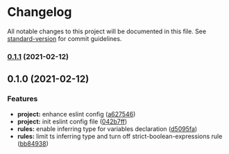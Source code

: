 # Changelog

All notable changes to this project will be documented in this file. See [standard-version](https://github.com/conventional-changelog/standard-version) for commit guidelines.

### [0.1.1](https://github.com/Ubleam/eslint-config-ubleam/compare/v0.1.0...v0.1.1) (2021-02-12)

## 0.1.0 (2021-02-12)


### Features

* **project:** enhance eslint config ([a627546](https://github.com/Ubleam/eslint-config-ubleam/commit/a627546f218eaaf0bbf8875320010201f2b659bc))
* **project:** init eslint config file ([042b7ff](https://github.com/Ubleam/eslint-config-ubleam/commit/042b7ffb8a316bff1ae7b4e29abb7a17d111116b))
* **rules:** enable inferring type for variables declaration ([d5095fa](https://github.com/Ubleam/eslint-config-ubleam/commit/d5095fa8c830a1ae5031c313064cdd8a94a3b3d4))
* **rules:** limit ts inferring type and turn off strict-boolean-expressions rule ([bb84938](https://github.com/Ubleam/eslint-config-ubleam/commit/bb84938b3406a8aeb97f9f3908d897fb56c30d0f))
